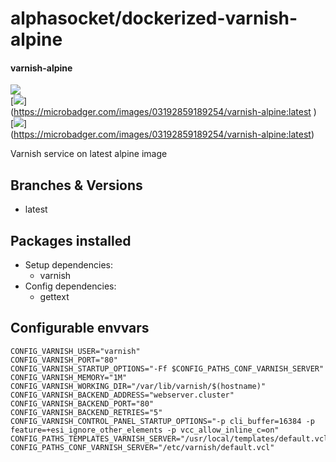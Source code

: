 # alphasocket/dockerized-varnish-alpine
#### varnish-alpine
[![](https://travis-ci.org/AlphaSocket/varnish-alpine.svg?branch=latest )]()\
[![](https://images.microbadger.com/badges/image/03192859189254/varnish-alpine:latest.svg)]\
(https://microbadger.com/images/03192859189254/varnish-alpine:latest )\
[![](https://images.microbadger.com/badges/version/03192859189254/varnish-alpine:latest.svg)]\
(https://microbadger.com/images/03192859189254/varnish-alpine:latest)

Varnish service on latest alpine image

## Branches & Versions
- latest


## Packages installed
- Setup dependencies:
  + varnish
- Config dependencies:
  + gettext


## Configurable envvars
~~~
CONFIG_VARNISH_USER="varnish"
CONFIG_VARNISH_PORT="80"
CONFIG_VARNISH_STARTUP_OPTIONS="-Ff $CONFIG_PATHS_CONF_VARNISH_SERVER"
CONFIG_VARNISH_MEMORY="1M"
CONFIG_VARNISH_WORKING_DIR="/var/lib/varnish/$(hostname)"
CONFIG_VARNISH_BACKEND_ADDRESS="webserver.cluster"
CONFIG_VARNISH_BACKEND_PORT="80"
CONFIG_VARNISH_BACKEND_RETRIES="5"
CONFIG_VARNISH_CONTROL_PANEL_STARTUP_OPTIONS="-p cli_buffer=16384 -p feature=+esi_ignore_other_elements -p vcc_allow_inline_c=on"
CONFIG_PATHS_TEMPLATES_VARNISH_SERVER="/usr/local/templates/default.vcl"
CONFIG_PATHS_CONF_VARNISH_SERVER="/etc/varnish/default.vcl"
~~~
